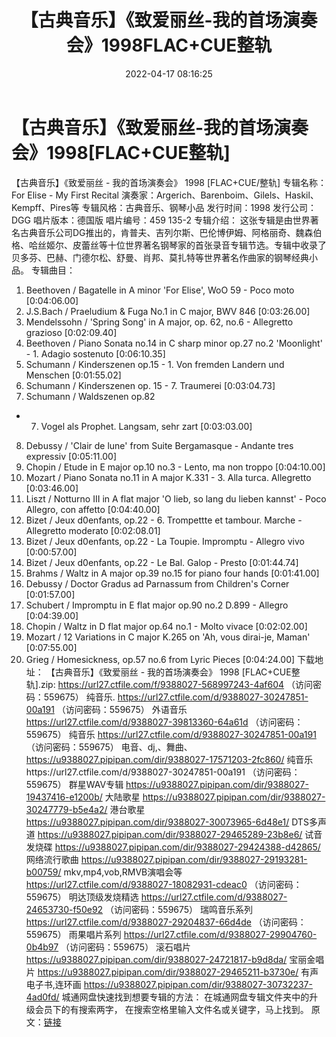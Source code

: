 ﻿---
title: 【古典音乐】《致爱丽丝-我的首场演奏会》1998FLAC+CUE整轨
date: 2022-04-17 08:16:25
categories: 古典音乐、新世纪、纯音雅乐
tags: 纯音雅乐
---
# 【古典音乐】《致爱丽丝-我的首场演奏会》1998[FLAC+CUE整轨]

【古典音乐】《致爱丽丝 - 我的首场演奏会》 1998
[FLAC+CUE/整轨]
专辑名称：For Elise - My First
Recital
演奏家：Argerich、Barenboim、Gilels、Haskil、Kempff、Pires等
专辑风格：古典音乐、钢琴小品
发行时间：1998
发行公司：DGG
唱片版本：德国版
唱片编号：459 135-2
专辑介绍：
这张专辑是由世界著名古典音乐公司DG推出的，肯普夫、吉列尔斯、巴伦博伊姆、阿格丽奇、魏森伯格、哈丝姬尔、皮蕾丝等十位世界著名钢琴家的首张录音专辑节选。专辑中收录了贝多芬、巴赫、门德尔松、舒曼、肖邦、莫扎特等世界著名作曲家的钢琴经典小品。
专辑曲目：
01. Beethoven / Bagatelle in A
minor 'For Elise', WoO 59 - Poco moto
[0:04:06.00]
02. J.S.Bach / Praeludium &
Fuga No.1 in C major, BWV 846
[0:03:26.00]
03. Mendelssohn / 'Spring Song'
in A major, op. 62, no.6 - Allegretto grazioso
[0:02:09.40]
04. Beethoven / Piano Sonata
no.14 in C sharp minor op.27 no.2 'Moonlight' - 1. Adagio
sostenuto
[0:06:10.35]
05. Schumann / Kinderszenen
op.15 - 1. Von fremden Landern und Menschen
[0:01:55.02]
06. Schumann / Kinderszenen op.
15 - 7. Traumerei
[0:03:04.73]
07. Schumann / Waldszenen op.82
- 7. Vogel als Prophet. Langsam, sehr zart
[0:03:03.00]
08. Debussy / 'Clair de lune'
from Suite Bergamasque - Andante tres expressiv
[0:05:11.00]
09. Chopin / Etude in E major
op.10 no.3 - Lento, ma non troppo
[0:04:10.00]
10. Mozart / Piano Sonata no.11
in A major K.331 - 3. Alla turca. Allegretto
[0:03:46.00]
11. Liszt / Notturno III in A
flat major 'O lieb, so lang du lieben kannst' - Poco Allegro, con
affetto
[0:04:40.00]
12. Bizet / Jeux d0enfants,
op.22 - 6. Trompettte et tambour. Marche - Allegretto
moderato
[0:02:08.01]
13. Bizet / Jeux d0enfants,
op.22 - La Toupie. Impromptu - Allegro vivo
[0:00:57.00]
14. Bizet / Jeux d0enfants,
op.22 - Le Bal. Galop - Presto
[0:01:44.74]
15. Brahms / Waltz in A major
op.39 no.15 for piano four hands
[0:01:41.00]
16. Debussy / Doctor Gradus ad
Parnassum from Children's Corner
[0:01:57.00]
17. Schubert / Impromptu in E
flat major op.90 no.2 D.899 - Allegro
[0:04:39.00]
18. Chopin / Waltz in D flat
major op.64 no.1 - Molto vivace
[0:02:02.00]
19. Mozart / 12 Variations in C
major K.265 on 'Ah, vous dirai-je, Maman'
[0:07:55.00]
20. Grieg / Homesickness, op.57
no.6 from Lyric Pieces
[0:04:24.00]
下载地址：
【古典音乐】《致爱丽丝 - 我的首场演奏会》 1998 [FLAC+CUE整轨].zip: https://url27.ctfile.com/f/9388027-568997243-4af604
（访问密码：559675）
纯音乐.
https://url27.ctfile.com/d/9388027-30247851-00a191
（访问密码：559675）
外语音乐
https://url27.ctfile.com/d/9388027-39813360-64a61d
（访问密码：559675）
纯音乐
https://url27.ctfile.com/d/9388027-30247851-00a191
（访问密码：559675）
电音、dj,、舞曲、
https://u9388027.pipipan.com/dir/9388027-17571203-2fc860/
纯音乐https://url27.ctfile.com/d/9388027-30247851-00a191
（访问密码：559675）
群星WAV专辑
https://u9388027.pipipan.com/dir/9388027-19437416-e1200b/
大陆歌星
https://u9388027.pipipan.com/dir/9388027-30247779-b5e4a2/
港台歌星
https://u9388027.pipipan.com/dir/9388027-30073965-6d48e1/
DTS多声道
https://u9388027.pipipan.com/dir/9388027-29465289-23b8e6/
试音发烧碟
https://u9388027.pipipan.com/dir/9388027-29424388-d42865/
网络流行歌曲
https://u9388027.pipipan.com/dir/9388027-29193281-b00759/
mkv,mp4,vob,RMVB演唱会等
https://url27.ctfile.com/d/9388027-18082931-cdeac0
（访问密码：559675）
明达顶级发烧精选
https://url27.ctfile.com/d/9388027-24653730-f50e92
（访问密码：559675）
瑞鸣音乐系列
https://url27.ctfile.com/d/9388027-29204837-66d4de
（访问密码：559675）
雨果唱片系列
https://url27.ctfile.com/d/9388027-29904760-0b4b97
（访问密码：559675）
滚石唱片
https://u9388027.pipipan.com/dir/9388027-24721817-b9d8da/
宝丽金唱片
https://u9388027.pipipan.com/dir/9388027-29465211-b3730e/
有声电子书,连环画
https://u9388027.pipipan.com/dir/9388027-30732237-4ad0fd/
城通网盘快速找到想要专辑的方法：
在城通网盘专辑文件夹中的升级会员下的有搜索两字，
在搜索空格里输入文件名或关键字，马上找到。
原文：[链接](https://blog.sina.com.cn/s/blog_1647c7e7601030wpq.html)
